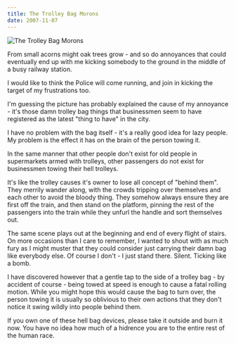 ```yaml
---
title: The Trolley Bag Morons
date: 2007-11-07
---
```


![The Trolley Bag Morons](https://source.unsplash.com/FHnnjk1Yj7Y/1600x900)

From small acorns might oak trees grow - and so do annoyances that could eventually end up with me kicking somebody to the ground in the middle of a busy railway station.

I would like to think the Police will come running, and join in kicking the target of my frustrations too.

I'm guessing the picture has probably explained the cause of my annoyance - it's those damn trolley bag things that businessmen seem to have registered as the latest "thing to have" in the city.

I have no problem with the bag itself - it's a really good idea for lazy people. My problem is the effect it has on the brain of the person towing it.

In the same manner that other people don't exist for old people in supermarkets armed with trolleys, other passengers do not exist for businessmen towing their hell trolleys.

It's like the trolley causes it's owner to lose all concept of "behind them". They merrily wander along, with the crowds tripping over themselves and each other to avoid the bloody thing. They somehow always ensure they are first off the train, and then stand on the platform, pinning the rest of the passengers into the train while they unfurl the handle and sort themselves out.

The same scene plays out at the beginning and end of every flight of stairs. On more occasions than I care to remember, I wanted to shout with as much fury as I might muster that they could consider just carrying their damn bag like everybody else. Of course I don't - I just stand there. Silent. Ticking like a bomb.

I have discovered however that a gentle tap to the side of a trolley bag - by accident of course - being towed at speed is enough to cause a fatal rolling motion. While you might hope this would cause the bag to turn over, the person towing it is usually so oblivious to their own actions that they don't notice it swing wildly into people behind them.

If you own one of these hell bag devices, please take it outside and burn it now. You have no idea how much of a hidrence you are to the entire rest of the human race.
